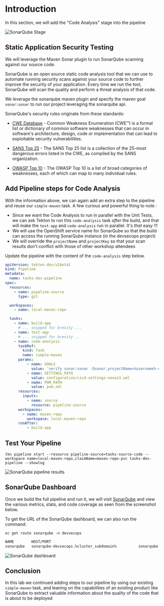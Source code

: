 # Introduction

In this section, we will add the "Code Analysis" stage into the pipeline

![SonarQube Stage](images/openshift-pipeline-sonarqube.png)

## Static Application Security Testing

We will leverage the Maven Sonar plugin to run SonarQube scanning against our source code.

SonarQube is an open source static code analysis tool that we can use to automate running security scans against your source code to further improve the security of your application.  Every time we run the tool, SonarQube will scan the quality and perform a threat analysis of that code.

We leverage the sonarqube maven plugin and specify the maven goal `sonar:sonar` to run our project leveraging the sonarqube api.

SonarQube's security rules originate from these standards:

* [CWE Database][1] - Common Weakness Enumeration (CWE™) is a formal list or dictionary of common software weaknesses that can occur in software's architecture, design, code or implementation that can lead to exploitable security vulnerabilities.

* [SANS Top 25][2] - The SANS Top 25 list is a collection of the 25-most dangerous errors listed in the CWE, as compiled by the SANS organization.

* [OWASP Top 10][3] - The OWASP Top 10 is a list of broad categories of weaknesses, each of which can map to many individual rules.

## Add Pipeline steps for Code Analysis

With the information above, we can again add an extra step to the pipeline and reuse our `simple-maven` task. A few curious and powerful thing to note :

* Since we want the Code Analysis to run in parallel with the Unit Tests, we can ask Tekton to run this `code-analysis` task *after* the build, and that will make the `test-app` and `code-analysis` run in parallel. It's *that* easy !!!
* We will use the OpenShift service name for SonarQube so that the build can access the running SonarQube instance (in the devsecops project)
* We will override the `projectName` and `projectKey` so that your scan results don't conflict with those of other workshop attendees

Update the pipeline with the content of the `code-analysis` step below.

```yaml
apiVersion: tekton.dev/v1beta1
kind: Pipeline
metadata:
  name: tasks-dev-pipeline
spec:
  resources:
    - name: pipeline-source
      type: git

  workspaces:
    - name: local-maven-repo

  tasks:
    - name: build-app
      # ... snipped for brevity ...
    - name: test-app
      # ... snipped for brevity ..
    - name: code-analysis
      taskRef:
        kind: Task
        name: simple-maven
      params:
          - name: GOALS
            value: 'verify sonar:sonar -Dsonar.projectName=%username%-openshift-tasks -Dsonar.projectKey=%username%-openshift-tasks -Dsonar.host.url=http://sonarqube.devsecops.svc.cluster.local:9000'
          - name: SETTINGS_PATH
            value: configuration/cicd-settings-nexus3.xml
          - name: POM_PATH
            value: pom.xml
      resources:
        inputs:
          - name: source
            resource: pipeline-source
      workspaces:
        - name: maven-repo
          workspace: local-maven-repo
      runAfter:
          - build-app
```

## Test Your Pipeline

```execute
tkn pipeline start --resource pipeline-source=tasks-source-code --workspace name=local-maven-repo,claimName=maven-repo-pvc tasks-dev-pipeline --showlog
```

![SonarQube pipeline results](images/sonarqube_pipelinerun_results.png)

## SonarQube Dashboard

Once we build the full pipeline and run it, we will visit [SonarQube](https://sonarqube-devsecops.%cluster_subdomain%/dashboard?id=%username%-openshift-tasks) and view the various metrics, stats, and code coverage as seen from the screenshot below.

To get the URL of the SonarQube dashboard, we can also run the command:

```execute
oc get route sonarqube -n devsecops
```

```bash
NAME        HOST/PORT                                                                    PATH   SERVICES    PORT    TERMINATION     WILDCARD
sonarqube   sonarqube-devsecops.%cluster_subdomain%          sonarqube   <all>   edge/Redirect   None

```

![SonarQube dashboard](images/sonqarqube-tasks-dashboard.png)

## Conclusion

In this lab we continued adding steps to our pipeline by using our existing `simple-maven` task, and leaning on the capabilities of an existing product like SonarQube to extract valuable information about the quality of the code that is about to be deployed

[1]: http://cwe.mitre.org/about/index.html
[2]: https://www.sans.org/top25-software-errors/
[3]: https://www.owasp.org/index.php/Top_10-2017_Top_10
